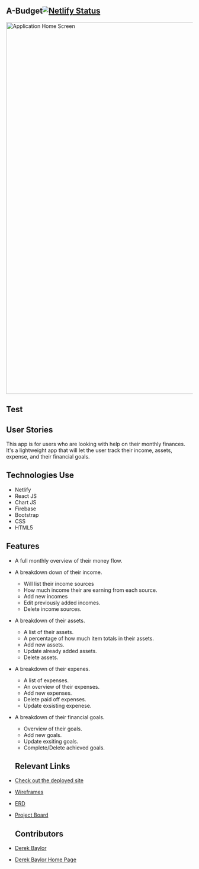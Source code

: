 ## A-Budget[![Netlify Status](https://api.netlify.com/api/v1/badges/be56c4a1-574b-4ba7-a3cf-d01fd50649ab/deploy-status)](https://https://app.netlify.com/sites/a-budget/settings/deploys)

<img width="1000" alt="Application Home Screen" src="https://zfjepfckphrvbatmvyud.supabase.in/storage/v1/object/public/personal-bio-storage/a-budget-home.PNG">

## Test

## User Stories
This app is for users who are looking with help on their monthly finances. It's a lightweight app that will let the user track their income, assets, expense, and their financial goals.

## Technologies Use
- Netlify
- React JS
- Chart JS
- Firebase
- Bootstrap
- CSS
- HTML5

## Features
- A full monthly overview of their money flow.
- A breakdown down of their income. 
  - Will list their income sources
  - How much income their are earning from each source.
  - Add new incomes
  - Edit previously added incomes.
  - Delete income sources.
- A breakdown of their assets. 
  - A list of their assets.
  - A percentage of how much item totals in their assets.
  - Add new assets.
  - Update already added assets.
  - Delete assets.
- A breakdown of their expenes. 
  - A list of expenses.
  - An overview of their expenses.
  - Add new expenses.
  - Delete paid off expenses.
  - Update exsisting expenese. 
- A breakdown of their financial goals.
  - Overview of their goals. 
  - Add new goals.
  - Update exsiting goals. 
  - Complete/Delete achieved goals.

  ## Relevant Links
- [Check out the deployed site](https://a-budget.netlify.app/)
- [Wireframes](https://www.figma.com/file/QuVDxjl2zlpLwSkGqqAH9y/Untitled?node-id=0%3A1)
- [ERD](https://dbdiagram.io/d/61a62ac98c901501c0d9769b)
- [Project Board](https://github.com/DerekBaylor/A-Budget/projects/1)

  ## Contributors
- [Derek Baylor](https://github.com/DerekBaylor)
- [Derek Baylor Home Page](https://derek-baylor.netlify.app/)